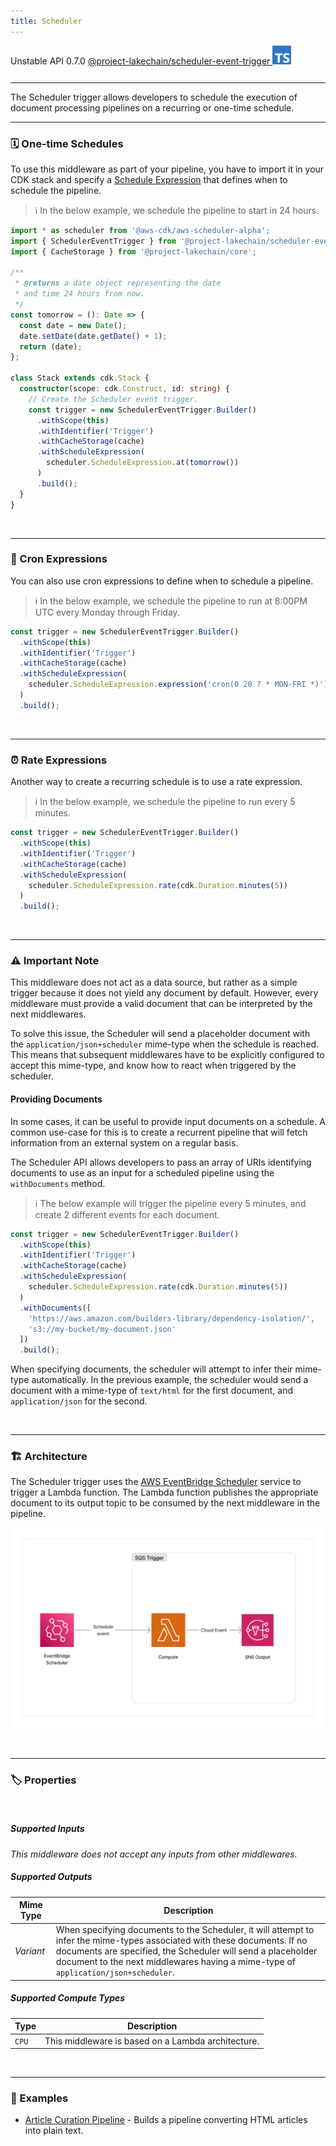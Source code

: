 ```yaml
---
title: Scheduler
---
```


<span title="Label: Pro" data-view-component="true" class="Label Label--api text-uppercase">
  Unstable API
</span>
<span title="Label: Pro" data-view-component="true" class="Label Label--version text-uppercase">
  0.7.0
</span>
<span title="Label: Pro" data-view-component="true" class="Label Label--package">
  <a target="_blank" href="https://www.npmjs.com/package/@project-lakechain/scheduler-event-trigger">
    @project-lakechain/scheduler-event-trigger
  </a>
</span>
<span class="language-icon">
  <svg role="img" viewBox="0 0 24 24" width="30" xmlns="http://www.w3.org/2000/svg" style="fill: #3178C6;"><title>TypeScript</title><path d="M1.125 0C.502 0 0 .502 0 1.125v21.75C0 23.498.502 24 1.125 24h21.75c.623 0 1.125-.502 1.125-1.125V1.125C24 .502 23.498 0 22.875 0zm17.363 9.75c.612 0 1.154.037 1.627.111a6.38 6.38 0 0 1 1.306.34v2.458a3.95 3.95 0 0 0-.643-.361 5.093 5.093 0 0 0-.717-.26 5.453 5.453 0 0 0-1.426-.2c-.3 0-.573.028-.819.086a2.1 2.1 0 0 0-.623.242c-.17.104-.3.229-.393.374a.888.888 0 0 0-.14.49c0 .196.053.373.156.529.104.156.252.304.443.444s.423.276.696.41c.273.135.582.274.926.416.47.197.892.407 1.266.628.374.222.695.473.963.753.268.279.472.598.614.957.142.359.214.776.214 1.253 0 .657-.125 1.21-.373 1.656a3.033 3.033 0 0 1-1.012 1.085 4.38 4.38 0 0 1-1.487.596c-.566.12-1.163.18-1.79.18a9.916 9.916 0 0 1-1.84-.164 5.544 5.544 0 0 1-1.512-.493v-2.63a5.033 5.033 0 0 0 3.237 1.2c.333 0 .624-.03.872-.09.249-.06.456-.144.623-.25.166-.108.29-.234.373-.38a1.023 1.023 0 0 0-.074-1.089 2.12 2.12 0 0 0-.537-.5 5.597 5.597 0 0 0-.807-.444 27.72 27.72 0 0 0-1.007-.436c-.918-.383-1.602-.852-2.053-1.405-.45-.553-.676-1.222-.676-2.005 0-.614.123-1.141.369-1.582.246-.441.58-.804 1.004-1.089a4.494 4.494 0 0 1 1.47-.629 7.536 7.536 0 0 1 1.77-.201zm-15.113.188h9.563v2.166H9.506v9.646H6.789v-9.646H3.375z"/></svg>
</span>
<div style="margin-top: 26px"></div>

---

The Scheduler trigger allows developers to schedule the execution of document processing pipelines on a recurring or one-time schedule.

---

### 🗓️ One-time Schedules

To use this middleware as part of your pipeline, you have to import it in your CDK stack and specify a [Schedule Expression](https://docs.aws.amazon.com/cdk/api/v2/docs/@aws-cdk_aws-scheduler-alpha.ScheduleExpression.html) that defines when to schedule the pipeline.

> ℹ️ In the below example, we schedule the pipeline to start in 24 hours.

```typescript
import * as scheduler from '@aws-cdk/aws-scheduler-alpha';
import { SchedulerEventTrigger } from '@project-lakechain/scheduler-event-trigger';
import { CacheStorage } from '@project-lakechain/core';

/**
 * @returns a date object representing the date
 * and time 24 hours from now.
 */
const tomorrow = (): Date => {
  const date = new Date();
  date.setDate(date.getDate() + 1);
  return (date);
};

class Stack extends cdk.Stack {
  constructor(scope: cdk.Construct, id: string) {
    // Create the Scheduler event trigger.
    const trigger = new SchedulerEventTrigger.Builder()
      .withScope(this)
      .withIdentifier('Trigger')
      .withCacheStorage(cache)
      .withScheduleExpression(
        scheduler.ScheduleExpression.at(tomorrow())
      )
      .build();
  }
}
```

<br>

---

### 🔖 Cron Expressions

You can also use cron expressions to define when to schedule a pipeline.

> ℹ️ In the below example, we schedule the pipeline to run at 8:00PM UTC every Monday through Friday.

```typescript
const trigger = new SchedulerEventTrigger.Builder()
  .withScope(this)
  .withIdentifier('Trigger')
  .withCacheStorage(cache)
  .withScheduleExpression(
    scheduler.ScheduleExpression.expression('cron(0 20 ? * MON-FRI *)')
  )
  .build();
```

<br>

---

### ⏰ Rate Expressions

Another way to create a recurring schedule is to use a rate expression.

> ℹ️ In the below example, we schedule the pipeline to run every 5 minutes.

```typescript
const trigger = new SchedulerEventTrigger.Builder()
  .withScope(this)
  .withIdentifier('Trigger')
  .withCacheStorage(cache)
  .withScheduleExpression(
    scheduler.ScheduleExpression.rate(cdk.Duration.minutes(5))
  )
  .build();
```

<br>

---

### ⚠️ Important Note

This middleware does not act as a data source, but rather as a simple trigger because it does not yield any document by default. However, every middleware must provide a valid document that can be interpreted by the next middlewares.

To solve this issue, the Scheduler will send a placeholder document with the `application/json+scheduler` mime-type when the schedule is reached. This means that subsequent middlewares have to be explicitly configured to accept this mime-type, and know how to react when triggered by the scheduler.

#### Providing Documents

In some cases, it can be useful to provide input documents on a schedule. A common use-case for this is to create a recurrent pipeline that will fetch information from an external system on a regular basis.

The Scheduler API allows developers to pass an array of URIs identifying documents to use as an input for a scheduled pipeline using the `withDocuments` method.

> ℹ️ The below example will trigger the pipeline every 5 minutes, and create 2 different events for each document.

```typescript
const trigger = new SchedulerEventTrigger.Builder()
  .withScope(this)
  .withIdentifier('Trigger')
  .withCacheStorage(cache)
  .withScheduleExpression(
    scheduler.ScheduleExpression.rate(cdk.Duration.minutes(5))
  )
  .withDocuments([
    'https://aws.amazon.com/builders-library/dependency-isolation/',
    's3://my-bucket/my-document.json'
  ])
  .build();
```

When specifying documents, the scheduler will attempt to infer their mime-type automatically. In the previous example, the scheduler would send a document with a mime-type of `text/html` for the first document, and `application/json` for the second.

<br>

---

### 🏗️ Architecture

The Scheduler trigger uses the [AWS EventBridge Scheduler](https://aws.amazon.com/fr/blogs/compute/introducing-amazon-eventbridge-scheduler/) service to trigger a Lambda function. The Lambda function publishes the appropriate document to its output topic to be consumed by the next middleware in the pipeline.

![Architecture](../../../assets/scheduler-event-trigger-architecture.png)

<br>

---

### 🏷️ Properties

<br>

##### Supported Inputs

*This middleware does not accept any inputs from other middlewares.*

##### Supported Outputs

| Mime Type | Description |
| --------- | ----------- |
| *Variant* | When specifying documents to the Scheduler, it will attempt to infer the mime-types associated with these documents. If no documents are specified, the Scheduler will send a placeholder document to the next middlewares having a mime-type of `application/json+scheduler`. |

##### Supported Compute Types

| Type  | Description |
| ----- | ----------- |
| `CPU` | This middleware is based on a Lambda architecture. |

<br>

---

### 📖 Examples

- [Article Curation Pipeline](https://github.com/awslabs/project-lakechain/tree/main/examples/simple-pipelines/article-curation-pipeline) - Builds a pipeline converting HTML articles into plain text.
